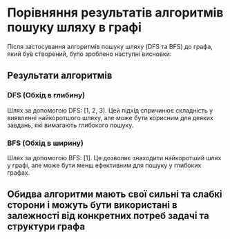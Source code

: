 # Порівняння результатів алгоритмів пошуку шляху в графі

Після застосування алгоритмів пошуку шляху (DFS та BFS) до графа, який був створений, було зроблено наступні висновки:

## Результати алгоритмів

### DFS (Обхід в глибину)

Шлях за допомогою DFS: [1, 2, 3]. Цей підхід спричинює складність у виявленні найкоротшого шляху, але може бути корисним для деяких завдань, які вимагають глибокого пошуку.

### BFS (Обхід в ширину)

Шлях за допомогою BFS: [1]. Це дозволяє знаходити найкоротший шлях у графі, але може бути менш ефективним для пошуку у глибоких графах.

## Обидва алгоритми мають свої сильні та слабкі сторони і можуть бути використані в залежності від конкретних потреб задачі та структури графа
